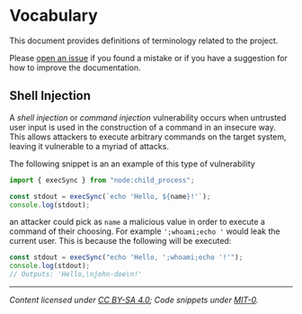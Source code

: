# Vocabulary

This document provides definitions of terminology related to the project.

Please [open an issue] if you found a mistake or if you have a suggestion for
how to improve the documentation.

## Shell Injection

A _shell injection_ or _command injection_ vulnerability occurs when untrusted
user input is used in the construction of a command in an insecure way. This
allows attackers to execute arbitrary commands on the target system, leaving it
vulnerable to a myriad of attacks.

The following snippet is an an example of this type of vulnerability

```javascript
import { execSync } from "node:child_process";

const stdout = execSync(`echo 'Hello, ${name}!'`);
console.log(stdout);
```

an attacker could pick as `name` a malicious value in order to execute a command
of their choosing. For example `';whoami;echo '` would leak the current user.
This is because the following will be executed:

```javascript
const stdout = execSync("echo 'Hello, ';whoami;echo '!'");
console.log(stdout);
// Outputs: 'Hello,\njohn-doe\n!'
```

---

_Content licensed under [CC BY-SA 4.0]; Code snippets under [MIT-0]._

[cc by-sa 4.0]: ./LICENSE-CC-BY-SA-4.0
[mit-0]: ./LICENSE-MIT-0
[open an issue]: https://github.com/ericcornelissen/shescape/issues/new?labels=documentation&template=documentation.md
